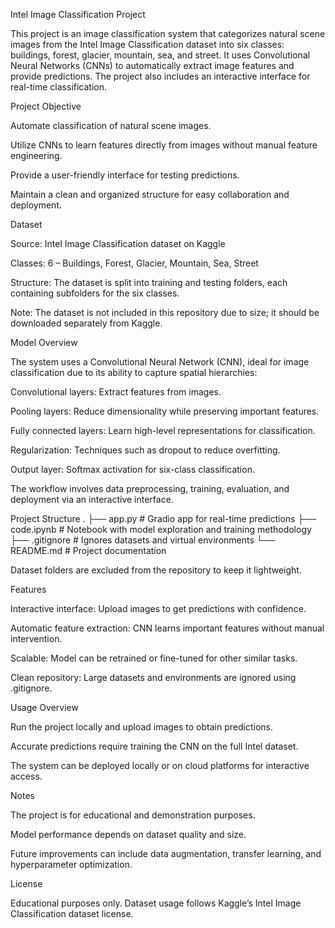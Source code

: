 

Intel Image Classification Project

This project is an image classification system that categorizes natural scene images from the Intel Image Classification dataset into six classes: buildings, forest, glacier, mountain, sea, and street. It uses Convolutional Neural Networks (CNNs) to automatically extract image features and provide predictions. The project also includes an interactive interface for real-time classification.

Project Objective

Automate classification of natural scene images.

Utilize CNNs to learn features directly from images without manual feature engineering.

Provide a user-friendly interface for testing predictions.

Maintain a clean and organized structure for easy collaboration and deployment.

Dataset

Source: Intel Image Classification dataset on Kaggle

Classes: 6 – Buildings, Forest, Glacier, Mountain, Sea, Street

Structure: The dataset is split into training and testing folders, each containing subfolders for the six classes.

Note: The dataset is not included in this repository due to size; it should be downloaded separately from Kaggle.

Model Overview

The system uses a Convolutional Neural Network (CNN), ideal for image classification due to its ability to capture spatial hierarchies:

Convolutional layers: Extract features from images.

Pooling layers: Reduce dimensionality while preserving important features.

Fully connected layers: Learn high-level representations for classification.

Regularization: Techniques such as dropout to reduce overfitting.

Output layer: Softmax activation for six-class classification.

The workflow involves data preprocessing, training, evaluation, and deployment via an interactive interface.

Project Structure
.
├── app.py        # Gradio app for real-time predictions
├── code.ipynb    # Notebook with model exploration and training methodology
├── .gitignore    # Ignores datasets and virtual environments
└── README.md     # Project documentation


Dataset folders are excluded from the repository to keep it lightweight.

Features

Interactive interface: Upload images to get predictions with confidence.

Automatic feature extraction: CNN learns important features without manual intervention.

Scalable: Model can be retrained or fine-tuned for other similar tasks.

Clean repository: Large datasets and environments are ignored using .gitignore.

Usage Overview

Run the project locally and upload images to obtain predictions.

Accurate predictions require training the CNN on the full Intel dataset.

The system can be deployed locally or on cloud platforms for interactive access.

Notes

The project is for educational and demonstration purposes.

Model performance depends on dataset quality and size.

Future improvements can include data augmentation, transfer learning, and hyperparameter optimization.

License

Educational purposes only. Dataset usage follows Kaggle’s Intel Image Classification dataset license.
